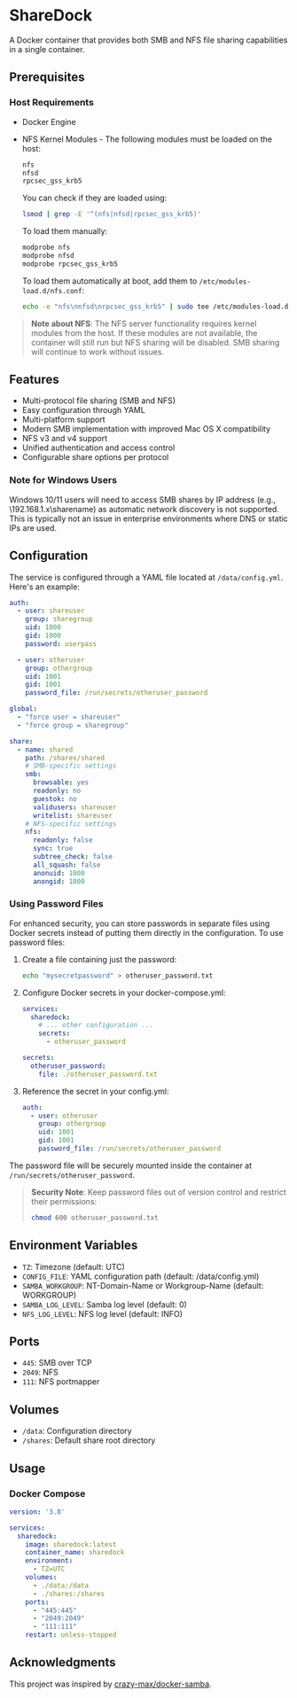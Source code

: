 # ShareDock

A Docker container that provides both SMB and NFS file sharing capabilities in a single container.

## Prerequisites

### Host Requirements

* Docker Engine
* NFS Kernel Modules - The following modules must be loaded on the host:
  ```bash
  nfs
  nfsd
  rpcsec_gss_krb5
  ```
  
  You can check if they are loaded using:
  ```bash
  lsmod | grep -E '^(nfs|nfsd|rpcsec_gss_krb5)'
  ```
  
  To load them manually:
  ```bash
  modprobe nfs
  modprobe nfsd
  modprobe rpcsec_gss_krb5
  ```
  
  To load them automatically at boot, add them to `/etc/modules-load.d/nfs.conf`:
  ```bash
  echo -e "nfs\nnfsd\nrpcsec_gss_krb5" | sudo tee /etc/modules-load.d/nfs.conf
  ```

> **Note about NFS**: The NFS server functionality requires kernel modules from the host. If these modules are not available, the container will still run but NFS sharing will be disabled. SMB sharing will continue to work without issues.

## Features

* Multi-protocol file sharing (SMB and NFS)
* Easy configuration through YAML
* Multi-platform support
* Modern SMB implementation with improved Mac OS X compatibility
* NFS v3 and v4 support
* Unified authentication and access control
* Configurable share options per protocol

### Note for Windows Users

Windows 10/11 users will need to access SMB shares by IP address (e.g., \\192.168.1.x\sharename) as automatic network discovery is not supported. This is typically not an issue in enterprise environments where DNS or static IPs are used.

## Configuration

The service is configured through a YAML file located at `/data/config.yml`. Here's an example:

```yaml
auth:
  - user: shareuser
    group: sharegroup
    uid: 1000
    gid: 1000
    password: userpass

  - user: otheruser
    group: othergroup
    uid: 1001
    gid: 1001
    password_file: /run/secrets/otheruser_password

global:
  - "force user = shareuser"
  - "force group = sharegroup"

share:
  - name: shared
    path: /shares/shared
    # SMB-specific settings
    smb:
      browsable: yes
      readonly: no
      guestok: no
      validusers: shareuser
      writelist: shareuser
    # NFS-specific settings
    nfs:
      readonly: false
      sync: true
      subtree_check: false
      all_squash: false
      anonuid: 1000
      anongid: 1000
```

### Using Password Files

For enhanced security, you can store passwords in separate files using Docker secrets instead of putting them directly in the configuration. To use password files:

1. Create a file containing just the password:
   ```bash
   echo "mysecretpassword" > otheruser_password.txt
   ```

2. Configure Docker secrets in your docker-compose.yml:
   ```yaml
   services:
     sharedock:
       # ... other configuration ...
       secrets:
         - otheruser_password

   secrets:
     otheruser_password:
       file: ./otheruser_password.txt
   ```

3. Reference the secret in your config.yml:
   ```yaml
   auth:
     - user: otheruser
       group: othergroup
       uid: 1001
       gid: 1001
       password_file: /run/secrets/otheruser_password
   ```

The password file will be securely mounted inside the container at `/run/secrets/otheruser_password`.

> **Security Note**: Keep password files out of version control and restrict their permissions:
> ```bash
> chmod 600 otheruser_password.txt
> ```

## Environment Variables

* `TZ`: Timezone (default: UTC)
* `CONFIG_FILE`: YAML configuration path (default: /data/config.yml)
* `SAMBA_WORKGROUP`: NT-Domain-Name or Workgroup-Name (default: WORKGROUP)
* `SAMBA_LOG_LEVEL`: Samba log level (default: 0)
* `NFS_LOG_LEVEL`: NFS log level (default: INFO)

## Ports

* `445`: SMB over TCP
* `2049`: NFS
* `111`: NFS portmapper

## Volumes

* `/data`: Configuration directory
* `/shares`: Default share root directory

## Usage

### Docker Compose

```yaml
version: '3.8'

services:
  sharedock:
    image: sharedock:latest
    container_name: sharedock
    environment:
      - TZ=UTC
    volumes:
      - ./data:/data
      - ./shares:/shares
    ports:
      - "445:445"
      - "2049:2049"
      - "111:111"
    restart: unless-stopped
```

## Acknowledgments

This project was inspired by [crazy-max/docker-samba](https://github.com/crazy-max/docker-samba). 